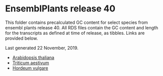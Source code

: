 # EnsemblPlants release 40

This folder contains precalculated GC content for select species from ensembl plants release 40.
All RDS files contain the GC content and length for the transcripts as defined at time of release, as tibbles.
Links are provided below.

Last generated 22 November, 2019.
- [Arabidopsis thaliana](Arabidopsis_thaliana.TAIR10.40.rds)
- [Triticum aestivum](Triticum_aestivum.IWGSC.40.rds)
- [Hordeum vulgare](Hordeum_vulgare.Hv_IBSC_PGSB_v2.40.rds)
